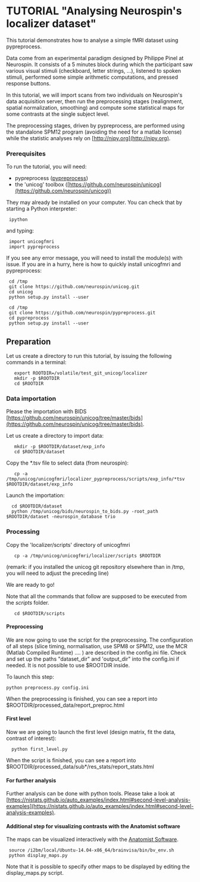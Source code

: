 # TUTORIAL "Analysing Neurospin's localizer dataset"

This tutorial demonstrates how to analyse a simple fMRI dataset using pypreprocess. 

Data come from an experimental paradigm designed by Philippe Pinel at Neurospin. It consists of a 5 minutes block during which the participant saw various visual stimuli (checkboard, letter strings, ...), listened to spoken stimuli, performed some simple arithmetic computations, and pressed response buttons. 

In this tutorial, we will import scans from two individuals on Neurospin's data acquisition server, then run the preprocessing stages (realignment, spatial normalization, smoothing) and compute some statistical maps for some contrasts at the single subject level.

The preprocessing stages, driven by pypreprocess, are performed using
the standalone SPM12 program (avoiding the need for a matlab license)
while the statistic analyses rely on [http://nipy.org](http://nipy.org).

### Prerequisites

To run the tutorial, you will need:

* pypreprocess ([pypreprocess](https://github.com/neurospin/pypreprocess))
* the 'unicog' toolbox ([https://github.com/neurospin/unicog](https://github.com/neurospin/unicog))  

They may already be installed on your computer. You can check that by starting a Python interpreter:

     ipython

and typing:

     import unicogfmri
     import pypreprocess

If you see any error message, you will need to install the module(s) with issue. If you are in a hurry, here is how to quickly install unicogfmri and pypreprocess:

     cd /tmp
     git clone https://github.com/neurospin/unicog.git
     cd unicog 
     python setup.py install --user

     cd /tmp
     git clone https://github.com/neurospin/pypreprocess.git
     cd pypreprocess
     python setup.py install --user


## Preparation

Let us create a directory to run this tutorial, by issuing the following commands in a terminal:

       export ROOTDIR=/volatile/test_git_unicog/localizer
       mkdir -p $ROOTDIR
       cd $ROOTDIR

###  Data importation 
Please the importation with BIDS [https://github.com/neurospin/unicog/tree/master/bids](https://github.com/neurospin/unicog/tree/master/bids).

Let us create a directory to import data:

       mkdir -p $ROOTDIR/dataset/exp_info
       cd $ROOTDIR/dataset


Copy the *.tsv file to select data (from neurospin):

       cp -a /tmp/unicog/unicogfmri/localizer_pypreprocess/scripts/exp_info/*tsv $ROOTDIR/dataset/exp_info


Launch the importation:

      cd $ROOTDIR/dataset
      python /tmp/unicog/bids/neurospin_to_bids.py -root_path $ROOTDIR/dataset -neurospin_database trio


### Processing 

Copy the 'localizer/scripts' directory of unicogfmri
 
       cp -a /tmp/unicog/unicogfmri/localizer/scripts $ROOTDIR

(remark: if you installed the unicog git repository elsewhere than in /tmp, you will need to adjust the preceding line) 

We are ready to go! 
    
Note that all the commands that follow are supposed to be executed from the *scripts* folder.

       cd $ROOTDIR/scripts


#### Preprocessing

We are now going to use the script for the preprocessing. The configuration of all steps (slice timing, normalisation, use SPM8 or SPM12, 
use the MCR (Matlab Compiled Runtime) .... ) are described in the config.ini file.
Check and set up the paths "dataset_dir" and 'output_dir" into the config.ini if needed. It is not possible to use $ROOTDIR inside. 

To launch this step:

    python preprocess.py config.ini

When the preprocessing is finished, you can see a report into $ROOTDIR/processed_data/report_preproc.html


#### First level

Now we are going to launch the first level (design matrix, fit the data, contrast of interest):

      python first_level.py

When the script is finished, you can see a report into $ROOTDIR/processed_data/sub*/res_stats/report_stats.html


#### For further analysis
Further analysis can be done with python tools. Please take a look at [https://nistats.github.io/auto_examples/index.html#second-level-analysis-examples](https://nistats.github.io/auto_examples/index.html#second-level-analysis-examples).


#### Additional step for visualizing contrasts with the Anatomist software

The maps can be visualized interactively with the [Anatomist Software](http://brainvisa.info/web/anatomist.html).


     source /i2bm/local/Ubuntu-14.04-x86_64/brainvisa/bin/bv_env.sh
     python display_maps.py


Note that it is possible to specify other maps to be displayed by editing the display_maps.py script.



